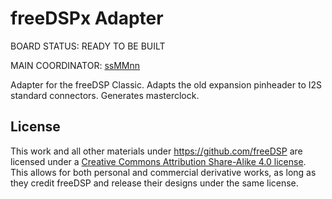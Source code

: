 # freeDSPx Adapter

BOARD STATUS: READY TO BE BUILT

MAIN COORDINATOR: [ssMMnn](https://github.com/ssMMnn)

Adapter for the freeDSP Classic. Adapts the old expansion pinheader to I2S standard connectors. Generates masterclock. 

## License

This work and all other materials under https://github.com/freeDSP are licensed under a <a rel="license" href="http://creativecommons.org/licenses/by-sa/4.0/legalcode">Creative Commons Attribution Share-Alike 4.0 license</a>. This allows for both personal and commercial derivative works, as long as they credit freeDSP and release their designs under the same license.
